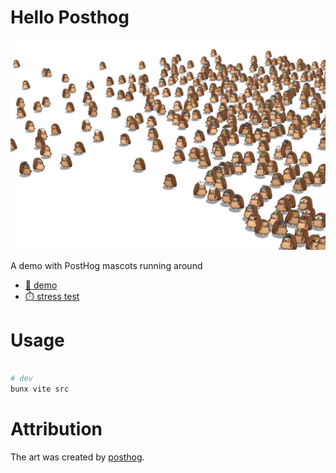 # Hello Posthog

![demo screenshot](./doc/screenshot.jpg)

A demo with PostHog mascots running around

- [🦔 demo](https://platane.github.io/hello-posthog)
- [⏱️ stress test](https://platane.github.io/hello-posthog/?message=12_000&n=12000)

# Usage

```sh

# dev
bunx vite src

```

# Attribution

The art was created by [posthog](https://github.com/PostHog/posthog-foss/tree/b1284e8bce10818ff1ca0ba9387da8c2d9b3615d/frontend/public/hedgehog/sprites).
